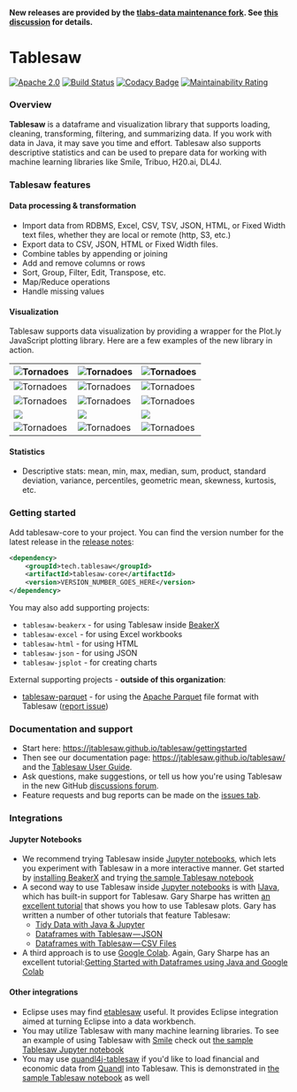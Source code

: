 #### New releases are provided by the [tlabs-data maintenance fork](https://github.com/tlabs-data/tablesaw). See [this discussion](https://github.com/jtablesaw/tablesaw/discussions/1261) for details.

Tablesaw
=======

[![Apache 2.0](https://img.shields.io/github/license/nebula-plugins/nebula-project-plugin.svg)](http://www.apache.org/licenses/LICENSE-2.0)
[![Build Status](https://travis-ci.org/jtablesaw/tablesaw.svg?branch=master)](https://travis-ci.org/jtablesaw/tablesaw)
[![Codacy Badge](https://app.codacy.com/project/badge/Grade/3ebd154b5253466b932cb17dda737293)](https://www.codacy.com/gh/jtablesaw/tablesaw/dashboard?utm_source=github.com&amp;utm_medium=referral&amp;utm_content=jtablesaw/tablesaw&amp;utm_campaign=Badge_Grade)
[![Maintainability Rating](https://sonarcloud.io/api/project_badges/measure?project=jtablesaw_tablesaw&metric=sqale_rating)](https://sonarcloud.io/dashboard?id=jtablesaw_tablesaw)

### Overview

__Tablesaw__ is a dataframe and visualization library that supports loading, cleaning, transforming, filtering, and summarizing data. If you work with data in Java, it may save you time and effort. Tablesaw also supports descriptive statistics and can be used to prepare data for working with machine learning libraries like Smile, Tribuo, H20.ai, DL4J.

### Tablesaw features

#### Data processing & transformation
* Import data from RDBMS, Excel, CSV, TSV, JSON, HTML, or Fixed Width text files, whether they are local or remote (http, S3, etc.)
* Export data to CSV, JSON, HTML or Fixed Width files.
* Combine tables by appending or joining
* Add and remove columns or rows
* Sort, Group, Filter, Edit, Transpose, etc.
* Map/Reduce operations
* Handle missing values

#### Visualization

Tablesaw supports data visualization by providing a wrapper for the Plot.ly JavaScript plotting library. Here are a few examples of the new library in action.

| ![Tornadoes](https://jtablesaw.github.io/tablesaw/userguide/images/eda/box1.png) | ![Tornadoes](https://jtablesaw.github.io/tablesaw/userguide/images/eda/scatter_2_Yaxes.png) | ![Tornadoes](https://jtablesaw.github.io/tablesaw/userguide/images/tornado.scatter.png) |
| ------------------------------------------------------------ | ------------------------------------------------------------ | ------------------------------------------------------------ |
| ![Tornadoes](https://jtablesaw.github.io/tablesaw/userguide/images/eda/bush_time_series2.png) | ![Tornadoes](https://jtablesaw.github.io/tablesaw/userguide/images/eda/hist_overlay.png) | ![Tornadoes](https://jtablesaw.github.io/tablesaw/userguide/images/eda/histogram2.png) |
| ![Tornadoes](https://jtablesaw.github.io/tablesaw/userguide/images/eda/histogram2d.png) | ![Tornadoes](https://jtablesaw.github.io/tablesaw/userguide/images/eda/pie.png) | ![Tornadoes](https://jtablesaw.github.io/tablesaw/userguide/images/eda/wine_bubble_3d.png) |
| ![](https://jtablesaw.github.io/tablesaw/userguide/images/eda/wine_bubble_with_groups.png) | ![](https://jtablesaw.github.io/tablesaw/userguide/images/eda/robberies_area.png) | ![](https://jtablesaw.github.io/tablesaw/userguide/images/ml/regression/wins%20by%20year.png) |
| ![Tornadoes](https://jtablesaw.github.io/tablesaw/userguide/images/eda/bush_heatmap1.png) | ![Tornadoes](https://jtablesaw.github.io/tablesaw/userguide/images/eda/tornado_bar_groups.png) | ![Tornadoes](https://jtablesaw.github.io/tablesaw/userguide/images/eda/ohlc1.png) |

#### Statistics

* Descriptive stats: mean, min, max, median, sum, product, standard deviation, variance, percentiles, geometric mean, skewness, kurtosis, etc.

### Getting started

Add tablesaw-core to your project. You can find the version number for the latest release in the [release notes](https://github.com/jtablesaw/tablesaw/releases):

```xml
<dependency>
    <groupId>tech.tablesaw</groupId>
    <artifactId>tablesaw-core</artifactId>
    <version>VERSION_NUMBER_GOES_HERE</version>
</dependency>
```

You may also add supporting projects:
- `tablesaw-beakerx` - for using Tablesaw inside [BeakerX](http://beakerx.com/)
- `tablesaw-excel` - for using Excel workbooks
- `tablesaw-html` - for using HTML
- `tablesaw-json` - for using JSON
- `tablesaw-jsplot` - for creating charts

External supporting projects - **outside of this organization**:
- [tablesaw-parquet](https://github.com/tlabs-data/tablesaw-parquet) - for using the [Apache Parquet](https://parquet.apache.org/) file format with Tablesaw ([report issue](https://github.com/tlabs-data/tablesaw-parquet/issues))

### Documentation and support

* Start here:  https://jtablesaw.github.io/tablesaw/gettingstarted
* Then see our documentation page: https://jtablesaw.github.io/tablesaw/ and the [Tablesaw User Guide](https://jtablesaw.github.io/tablesaw/userguide/toc).
* Ask questions, make suggestions, or tell us how you're using Tablesaw in the new GitHub [discussions forum](https://github.com/jtablesaw/tablesaw/discussions). 
* Feature requests and bug reports can be made on the [issues tab](https://github.com/jtablesaw/tablesaw/issues).

### Integrations

#### Jupyter Notebooks

* We recommend trying Tablesaw inside [Jupyter notebooks](http://arogozhnikov.github.io/2016/09/10/jupyter-features.html), which lets you experiment with Tablesaw in a more interactive manner. Get started by [installing BeakerX](http://beakerx.com/documentation) and trying [the sample Tablesaw notebook](https://github.com/twosigma/beakerx/blob/master/doc/groovy/Tablesaw.ipynb)
* A second way to use Tablesaw inside [Jupyter notebooks](http://arogozhnikov.github.io/2016/09/10/jupyter-features.html) is with [IJava](https://github.com/SpencerPark/IJava), which has built-in support for Tablesaw. Gary Sharpe has written [an excellent tutorial](https://medium.com/@gmsharpe/java-jupyter-plotly-e1bbaa7f2be8) that shows you how to use Tablesaw plots. Gary has written a number of other tutorials that feature Tablesaw:
  * [Tidy Data with Java & Jupyter](https://medium.com/@gmsharpe/tidy-data-with-java-jupyter-b1e131b37ab0)
  * [Dataframes with Tablesaw — JSON](https://medium.com/@gmsharpe/dataframes-with-tablesaw-json-46dda9c8c217?source=your_stories_page----------------------------------------)
  * [Dataframes with Tablesaw — CSV Files](https://medium.com/@gmsharpe/importing-data-with-tablesaw-part-1-csv-files-3ac6f135cf6f?source=your_stories_page----------------------------------------)
* A third approach is to use [Google Colab](https://colab.research.google.com). Again, Gary Sharpe has an excellent tutorial:[Getting Started with Dataframes using Java and Google Colab](https://medium.com/@gmsharpe/getting-started-with-tablesaw-and-google-colab-65ef0cbe280c)

#### Other integrations

* Eclipse uses may find [etablesaw](https://github.com/hallvard/etablesaw) useful. It provides Eclipse integration aimed at turning Eclipse into a data workbench.   
* You may utilize Tablesaw with many machine learning libraries. To see an example of using Tablesaw with [Smile](https://haifengl.github.io) check out [the sample Tablesaw Jupyter notebook](https://github.com/twosigma/beakerx/blob/master/doc/groovy/Tablesaw.ipynb)
* You may use [quandl4j-tablesaw](http://quandl4j.org) if you'd like to load financial and economic data from [Quandl](https://www.quandl.com) into Tablesaw. This is demonstrated in [the sample Tablesaw notebook](https://github.com/twosigma/beakerx/blob/master/doc/groovy/Tablesaw.ipynb) as well
